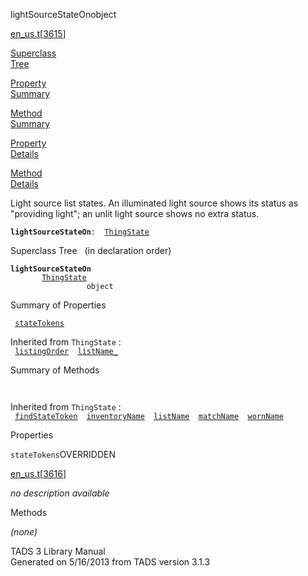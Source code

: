 ---
---
<span class="title">lightSourceStateOn</span><span class="type">object</span>

[en_us.t](../file/en_us.t.html)\[[3615](../source/en_us.t.html#3615)\]

[Superclass  
Tree](#_SuperClassTree_)

[Property  
Summary](#_PropSummary_)

[Method  
Summary](#_MethodSummary_)

[Property  
Details](#_Properties_)

[Method  
Details](#_Methods_)

<div class="fdesc">

Light source list states. An illuminated light source shows its status
as "providing light"; an unlit light source shows no extra status.

**`lightSourceStateOn`**` :   `[`ThingState`](../object/ThingState.html)

</div>

<span id="_SuperClassTree_"></span>

<div class="mjhd">

<span class="hdln">Superclass Tree</span>   (in declaration order)

</div>

**`lightSourceStateOn`**  
`         `[`ThingState`](../object/ThingState.html)  
`                 object`  
<span id="_PropSummary_"></span>

<div class="mjhd">

<span class="hdln">Summary of Properties</span>  

</div>

` `[`stateTokens`](#stateTokens)`  `

Inherited from `ThingState` :  
` `[`listingOrder`](../object/ThingState.html#listingOrder)`  `[`listName_`](../object/ThingState.html#listName_)`  `

<span id="_MethodSummary_"></span>

<div class="mjhd">

<span class="hdln">Summary of Methods</span>  

</div>

` `

Inherited from `ThingState` :  
` `[`findStateToken`](../object/ThingState.html#findStateToken)`  `[`inventoryName`](../object/ThingState.html#inventoryName)`  `[`listName`](../object/ThingState.html#listName)`  `[`matchName`](../object/ThingState.html#matchName)`  `[`wornName`](../object/ThingState.html#wornName)`  `

<span id="_Properties_"></span>

<div class="mjhd">

<span class="hdln">Properties</span>  

</div>

<span id="stateTokens"></span>

`stateTokens`<span class="rem">OVERRIDDEN</span>

[en_us.t](../file/en_us.t.html)\[[3616](../source/en_us.t.html#3616)\]

<div class="desc">

*no description available*

</div>

<span id="_Methods_"></span>

<div class="mjhd">

<span class="hdln">Methods</span>  

</div>

*(none)*

<div class="ftr">

TADS 3 Library Manual  
Generated on 5/16/2013 from TADS version 3.1.3

</div>
